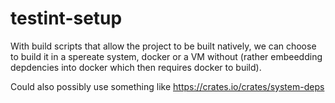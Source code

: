 # testint-setup


With build scripts that allow the project to be built natively, we can choose to build it in a spereate system, docker or a VM without (rather embeedding depdencies into docker which then requires docker to build).

Could also possibly use something like https://crates.io/crates/system-deps
